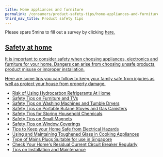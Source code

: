 ```yaml
---
title: Home appliances and furniture
permalink: /consumers/product-safety-tips/home-appliances-and-furniture/
third_nav_title: Product safety tips
---
```

Please spare 5mins to fill out a survey by clicking <a href = "https://form.gov.sg/63a160c3cf15ee00129a4ab4">here.
## Safety at home

It is important to consider safety when choosing appliances, electronics and furniture for your home. Dangers can arise from choosing unsafe products, product misuse or improper installation.

Here are some tips you can follow to keep your family safe from injuries as well as protect your house from property damage.

* [Risk of Using Hydrocarbon Refrigerants At Home](/risk-of-using-hydrocarbon-refrigerants-at-home)
* [Safety Tips on Furniture and TVs](/safety-tips-on-furniture-and-tvs)
* [Safety Tips on Washing Machines and Tumble Dryers](/safety-tips-on-washing-machines-and-tumble-dryers)
* [Safety Tips on Portable Butane Stoves and Gas Canisters](/safety-tips-on-portable-butane-stoves-and-gas-canisters)
* [Safety Tips for Storing Household Chemicals](/safety-tips-for-storing-household-chemicals)
* [Safety Tips on Small Magnets](/safety-tips-on-small-magnets)
* [Safety Tips on Window Coverings](/safety-tips-on-window-coverings)
* [Tips to Keep your Home Safe from Electrical Hazards](/tips-to-keep-your-home-safe-from-electrical-hazards)
* [Using and Maintaining Toughened Glass in Cooking Appliances](/using-and-maintaining-toughened-glass-in-cooking-appliances)
* [Type of Mains Plugs Suitable for use in Singapore](/types-of-mains-plugs-suitable-for-use-in-singapore)
* [Check Your Home's Residual Current Circuit Breaker Regularly](/check-your-home-circuit-breaker-regularly)
* [Tips on Installation and Maintenance](/tips-on-installation-and-maintenance)